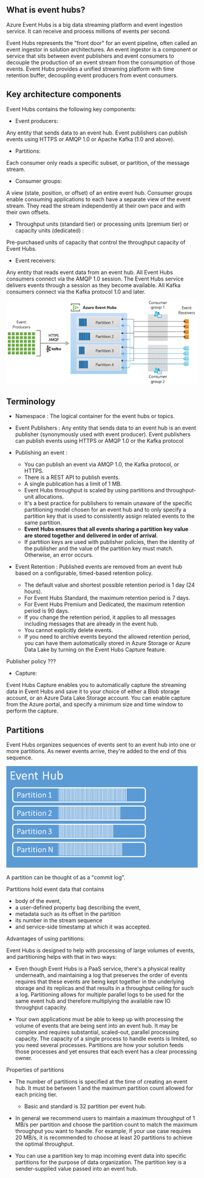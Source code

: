 ## What is event hubs?

Azure Event Hubs is a big data streaming platform and event ingestion service. It can receive and process millions of events per second.

Event Hubs represents the "front door" for an event pipeline, often called an event ingestor in solution architectures. An event ingestor is a component or service that sits between event publishers and event consumers to decouple the production of an event stream from the consumption of those events. Event Hubs provides a unified streaming platform with time retention buffer, decoupling event producers from event consumers.

## Key architecture components

Event Hubs contains the following key components:

* Event producers: 

Any entity that sends data to an event hub. Event publishers can publish events using HTTPS or AMQP 1.0 or Apache Kafka (1.0 and above).

* Partitions: 

Each consumer only reads a specific subset, or partition, of the message stream.

* Consumer groups: 

A view (state, position, or offset) of an entire event hub. Consumer groups enable consuming applications to each have a separate view of the event stream. They read the stream independently at their own pace and with their own offsets.

* Throughput units (standard tier) or processing units (premium tier) or capacity units (dedicated) : 

Pre-purchased units of capacity that control the throughput capacity of Event Hubs.

* Event receivers: 

Any entity that reads event data from an event hub. All Event Hubs consumers connect via the AMQP 1.0 session. The Event Hubs service delivers events through a session as they become available. All Kafka consumers connect via the Kafka protocol 1.0 and later.

![Event Hub](./Images/event_hubs_architecture.png)

## Terminology

* Namespace : The logical container for the event hubs or topics.
* Event Publishers : Any entity that sends data to an event hub is an event publisher (synonymously used with event producer). Event publishers can publish events using HTTPS or AMQP 1.0 or the Kafka protocol
* Publishing an event : 
    * You can publish an event via AMQP 1.0, the Kafka protocol, or HTTPS.
    * There is a REST API to publish events.
    * A single publication has a limit of 1 MB.
    * Event Hubs throughput is scaled by using partitions and throughput-unit allocations.
    * It's a best practice for publishers to remain unaware of the specific partitioning model chosen for an event hub and to only specify a partition key that is used to consistently assign related events to the same partition.
    * **Event Hubs ensures that all events sharing a partition key value are stored together and delivered in order of arrival**.
    * If partition keys are used with publisher policies, then the identity of the publisher and the value of the partition key must match. Otherwise, an error occurs.

* Event Retention : Published events are removed from an event hub based on a configurable, timed-based retention policy. 

    * The default value and shortest possible retention period is 1 day (24 hours).
    * For Event Hubs Standard, the maximum retention period is 7 days.
    * For Event Hubs Premium and Dedicated, the maximum retention period is 90 days.
    * If you change the retention period, it applies to all messages including messages that are already in the event hub.
    * You cannot explicitly delete events.
    * If you need to archive events beyond the allowed retention period, you can have them automatically stored in Azure Storage or Azure Data Lake by turning on the Event Hubs Capture feature.


Publisher policy ???

* Capture: 

Event Hubs Capture enables you to automatically capture the streaming data in Event Hubs and save it to your choice of either a Blob storage account, or an Azure Data Lake Storage account. You can enable capture from the Azure portal, and specify a minimum size and time window to perform the capture.

## Partitions

Event Hubs organizes sequences of events sent to an event hub into one or more partitions. As newer events arrive, they're added to the end of this sequence.

![Multiple Partitions](./Images/multiple-partitions.png)

A partition can be thought of as a "commit log". 

Partitions hold event data that contains 

* body of the event, 
* a user-defined property bag describing the event, 
* metadata such as its offset in the partition
*  its number in the stream sequence
* and service-side timestamp at which it was accepted.

Advantages of using partitions: 

Event Hubs is designed to help with processing of large volumes of events, and partitioning helps with that in two ways:

* Even though Event Hubs is a PaaS service, there's a physical reality underneath, and maintaining a log that preserves the order of events requires that these events are being kept together in the underlying storage and its replicas and that results in a throughput ceiling for such a log. Partitioning allows for multiple parallel logs to be used for the same event hub and therefore multiplying the available raw IO throughput capacity.

* Your own applications must be able to keep up with processing the volume of events that are being sent into an event hub. It may be complex and requires substantial, scaled-out, parallel processing capacity. The capacity of a single process to handle events is limited, so you need several processes. Partitions are how your solution feeds those processes and yet ensures that each event has a clear processing owner.


Properties of partitions

* The number of partitions is specified at the time of creating an event hub. It must be between 1 and the maximum partition count allowed for each pricing tier.    

    * Basic and standard is 32 partition per event hub.
*  In general we recommend users to maintain a maximum throughput of 1 MB/s per partition and choose the partition count to match the maximum throughput you want to handle. For example, if your use case requires 20 MB/s, it is recommended to choose at least 20 partitions to achieve the optimal throughput.

* You can use a partition key to map incoming event data into specific partitions for the purpose of data organization. The partition key is a sender-supplied value passed into an event hub.
